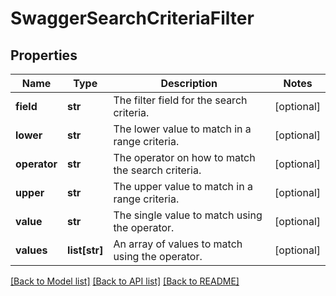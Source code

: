 # SwaggerSearchCriteriaFilter

## Properties
Name | Type | Description | Notes
------------ | ------------- | ------------- | -------------
**field** | **str** | The filter field for the search criteria. | [optional] 
**lower** | **str** | The lower value to match in a range criteria. | [optional] 
**operator** | **str** | The operator on how to match the search criteria. | [optional] 
**upper** | **str** | The upper value to match in a range criteria. | [optional] 
**value** | **str** | The single value to match using the operator. | [optional] 
**values** | **list[str]** | An array of values to match using the operator. | [optional] 

[[Back to Model list]](../README.md#documentation-for-models) [[Back to API list]](../README.md#documentation-for-api-endpoints) [[Back to README]](../README.md)


